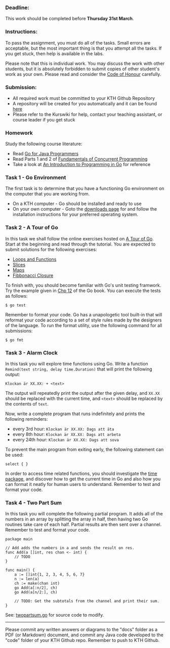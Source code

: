 ### Deadline:

This work should be completed before **Thursday 31st March**.

### Instructions:

To pass the assignment, you must do all of the tasks. Small errors are acceptable, but the most important thing is that you attempt all the tasks. If you get stuck, then help is available in the labs.

Please note that this is individual work. You may discuss the work with other students, but it is absolutely forbidden to submit copies of other student's work as your own. Please read and consider the [Code of Honour](https://www.kth.se/csc/utbildning/hederskodex) carefully.

### Submission:

* All required work must be committed to your KTH Github Repository
* A repository will be created for you automatically and it can be found [here](https://gits-15.sys.kth.se/INDA15)
* Please refer to the Kurswiki for help, contact your teaching assistant, or course leader if you get stuck

### Homework

Study the following course literature:

* Read [Go for Java Programmers](http://www.nada.kth.se/~snilsson/go_for_java_programmers/)
* Read Parts 1 and 2 of [Fundamentals of Concurrent Programming](http://www.nada.kth.se/~snilsson/concurrency/)
* Take a look at [An Introduction to Programming in Go](https://www.golang-book.com/books/intro) for reference

### Task 1 - Go Environment

The first task is to determine that you have a functioning Go environment on the computer that you are working from.

* On a KTH computer - Go should be installed and ready to use
* On your own computer - Goto the [downloads page](https://golang.org/dl/) for and follow the installation instructions for your preferred operating system.

### Task 2 - A Tour of Go

In this task we shall follow the online exercises hosted on [A Tour of Go](http://tour.golang.org/welcome/1).  Start at the beginning and read through the tutorial. You are expected to submit solutions for the following exercises:

* [Loops and Functions](http://tour.golang.org/flowcontrol/8)
* [Slices](http://tour.golang.org/moretypes/15)
* [Maps](http://tour.golang.org/moretypes/20)
* [Fibbonacci Closure](http://tour.golang.org/moretypes/23)

To finish with, you should become familiar with Go's unit testing framwork.  Try the example given in [Chp 12](https://www.golang-book.com/books/intro/12) of the Go book.  You can execute the tests as follows:

    $ go test

Remember to format your code.  Go has a unapologetic tool built-in that will reformat your code according to a set of style rules made by the designers of the language. To run the format utility, use the following command for all submissions:

    $ go fmt

### Task 3 - Alarm Clock

In this task you will explore time functions using Go.  Write a function `Remind(text string, delay time.Duration)` that will print the following output:

    Klockan är XX.XX: + <text>

The output will repeatedly print the output after the given delay, and `XX.XX` should be replaced with the current time, and `<text>` should be replaced by the contents of `text`.

Now, write a complete program that runs indefinitely and prints the following reminders:

* every 3rd hour: `Klockan är XX.XX: Dags att äta`
* every 8th hour: `Klockan är XX.XX: Dags att arbeta`
* every 24th hour: `Klockan är XX.XX: Dags att sova`

To prevent the main program from exiting early, the following statement can be used:

    select { }

In order to access time related functions, you should investigate the [time package](https://golang.org/pkg/time/), and discover how to get the current time in Go and also how you can format it neatly for human users to understand.  Remember to test and format your code.

### Task 4 - Two Part Sum

In this task you will complete the following partial program.  It adds all of the numbers in an array by splitting the array in half, then having two Go routines take care of each half.  Partial results are then sent over a channel.  Remember to test and format your code.

    package main

    // Add adds the numbers in a and sends the result on res.
    func Add(a []int, res chan <- int) {
        // TODO
    }

    func main() {
        a := []int{1, 2, 3, 4, 5, 6, 7}
        n := len(a)
        ch := make(chan int)
        go Add(a[:n/2], ch)
        go Add(a[n/2:], ch)

        // TODO: Get the subtotals from the channel and print their sum.
    }

See: [twopartsum.go](code/twopartsum.go) for source code to modify.

---

Please commit any written answers or diagrams to the "docs" folder as a PDF (or Markdown) document, and commit any Java code developed to the "code" folder of your KTH Github repo. Remember to push to KTH Github.